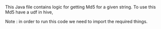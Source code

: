 This Java file contains logic for getting Md5 for a given string.
To use this Md5 have a udf in hive,

Note : in order to run this code we need to import the required things.